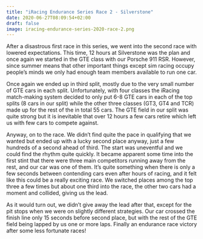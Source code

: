 ```yaml
---
title: "iRacing Endurance Series Race 2 - Silverstone"
date: 2020-06-27T08:09:54+02:00
draft: false
image: iracing-endurance-series-2020-race-2.png
---
```



After a disastrous first race in this series, we went into the second race with lowered expectations. This time, 12 hours at Silverstone was the plan and once again we started in the GTE class with our Porsche 911 RSR. However, since summer means that other important things except sim racing occupy people’s minds we only had enough team members available to run one car.

Once again we ended up in third split, mostly due to the very small number of GTE cars in each split. Unfortunately, with four classes the iRacing match-making system decided to only put 6-8 GTE cars in each of the top splits (8 cars in our split) while the other three classes (GT3, GT4 and TCR) made up for the rest of the in total 55 cars. The GTE field in our split was quite strong but it is inevitable that over 12 hours a few cars retire which left us with few cars to compete against.

Anyway, on to the race. We didn’t find quite the pace in qualifying that we wanted but ended up with a lucky second place anyway, just a few hundreds of a second ahead of third. The start was uneventful and we could find the rhythm quite quickly. It became apparent some time into the first stint that there were three main competitors running away from the rest, and our car was one of them. It’s quite something when there is only a few seconds between contending cars even after hours of racing, and it felt like this could be a really exciting race. We switched places among the top three a few times but about one third into the race, the other two cars had a moment and collided, giving us the lead.

As it would turn out, we didn’t give away the lead after that, except for the pit stops when we were on slightly different strategies. Our car crossed the finish line only 15 seconds before second place, but with the rest of the GTE field being lapped by us one or more laps. Finally an endurance race victory after some less fortunate races!